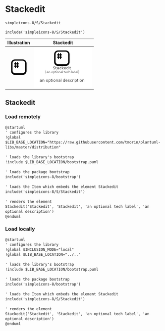 # Stackedit


```text
simpleicons-8/S/Stackedit
```

```text
include('simpleicons-8/S/Stackedit')
```



| Illustration | Stackedit |
| :---: | :---: |
| ![illustration for Illustration](../../simpleicons-8/S/Stackedit.png) | ![illustration for Stackedit](../../simpleicons-8/S/Stackedit.Local.png) |




## Stackedit

### Load remotely
```plantuml
@startuml
' configures the library
!global $LIB_BASE_LOCATION="https://raw.githubusercontent.com/tmorin/plantuml-libs/master/distribution"

' loads the library's bootstrap
!include $LIB_BASE_LOCATION/bootstrap.puml

' loads the package bootstrap
include('simpleicons-8/bootstrap')

' loads the Item which embeds the element Stackedit
include('simpleicons-8/S/Stackedit')

' renders the element
Stackedit('Stackedit', 'Stackedit', 'an optional tech label', 'an optional description')
@enduml
```

### Load locally
```plantuml
@startuml
' configures the library
!global $INCLUSION_MODE="local"
!global $LIB_BASE_LOCATION="../.."

' loads the library's bootstrap
!include $LIB_BASE_LOCATION/bootstrap.puml

' loads the package bootstrap
include('simpleicons-8/bootstrap')

' loads the Item which embeds the element Stackedit
include('simpleicons-8/S/Stackedit')

' renders the element
Stackedit('Stackedit', 'Stackedit', 'an optional tech label', 'an optional description')
@enduml
```

